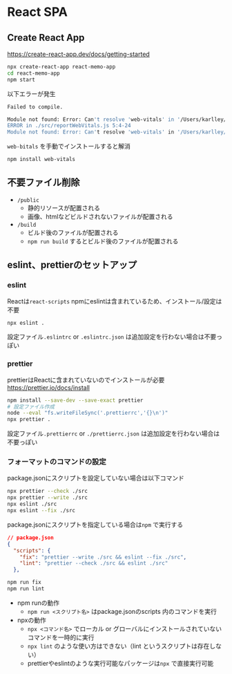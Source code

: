 # React SPA

## Create React App

https://create-react-app.dev/docs/getting-started

```sh
npx create-react-app react-memo-app
cd react-memo-app
npm start
```

以下エラーが発生

```sh
Failed to compile.

Module not found: Error: Can't resolve 'web-vitals' in '/Users/karlley/workspace/...'
ERROR in ./src/reportWebVitals.js 5:4-24
Module not found: Error: Can't resolve 'web-vitals' in '/Users/karlley/workspace/...'
```

`web-bitals` を手動でインストールすると解消

```sh
npm install web-vitals
```

## 不要ファイル削除

- `/public`
  - 静的リソースが配置される
  - 画像、htmlなどビルドされないファイルが配置される
- `/build`
  - ビルド後のファイルが配置される
  - `npm run build` するとビルド後のファイルが配置される

## eslint、prettierのセットアップ

### eslint

Reactは`react-scripts` npmにeslintは含まれているため、インストール/設定は不要

```sh
npx eslint .
```

設定ファイル`.eslintrc` or `.eslintrc.json` は追加設定を行わない場合は不要っぽい

### prettier

prettierはReactに含まれていないのでインストールが必要
https://prettier.io/docs/install

```sh
npm install --save-dev --save-exact prettier
# 設定ファイル作成
node --eval "fs.writeFileSync('.prettierrc','{}\n')"
npx prettier .
```

設定ファイル`.prettierrc` or `./prettierrc.json` は追加設定を行わない場合は不要っぽい

### フォーマットのコマンドの設定

package.jsonにスクリプトを設定していない場合は以下コマンド

```sh
npx prettier --check ./src
npx prettier --write ./src
npx eslint ./src
npx eslint --fix ./src
```

package.jsonにスクリプトを指定している場合は`npm` で実行する

```json
// package.json
{
  "scripts": {
    "fix": "prettier --write ./src && eslint --fix ./src",
    "lint": "prettier --check ./src && eslint ./src"
  },
```

```sh
npm run fix
npm run lint
```

- npm runの動作
  - `npm run <スクリプト名>` はpackage.jsonのscripts 内のコマンドを実行
- npxの動作
  - `npx <コマンド名>` でローカル or グローバルにインストールされていないコマンドを一時的に実行
  - `npx lint` のような使い方はできない（lint というスクリプトは存在しない）
  - prettierやeslintのような実行可能なパッケージは`npx` で直接実行可能

